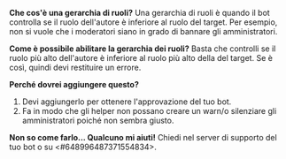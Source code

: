 **Che cos'è una gerarchia di ruoli?** Una gerarchia di ruoli è quando il bot controlla se il ruolo dell'autore è inferiore al ruolo del target. Per esempio, non si vuole che i moderatori siano in grado di bannare gli amministratori.

**Come è possibile abilitare la gerarchia dei ruoli?** Basta che controlli se il ruolo più alto dell'autore è inferiore al ruolo più alto della del target. Se è così, quindi devi restituire un errore.

**Perché dovrei aggiungere questo?**
1. Devi aggiungerlo per ottenere l'approvazione del tuo bot.
2. Fa in modo che gli helper non possano creare un warn/o silenziare gli amministratori poiché non sembra giusto.

**Non so come farlo... Qualcuno mi aiuti!** Chiedi nel server di supporto del tuo bot o su <#648996487371554834>.